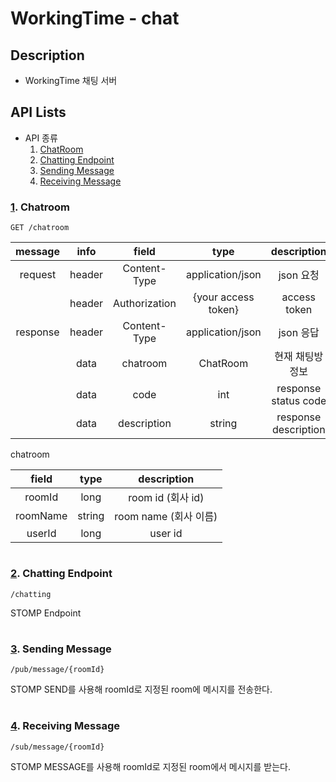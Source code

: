 # WorkingTime - chat

## Description

- WorkingTime 채팅 서버


## API Lists

- API 종류
    1. [ChatRoom](#1-chatroom)
    2. [Chatting Endpoint](#2-chatting-endpoint)
    3. [Sending Message](#3-sending-message)
    4. [Receiving Message](#4-receiving-message)


### [1](#api-lists). Chatroom

    GET /chatroom

| message  |  info  |     field     |        type         |     description      |
|:--------:|:------:|:-------------:|:-------------------:|:--------------------:|
| request  | header | Content-Type  |  application/json   |       json 요청        |
|          | header | Authorization | {your access token} |     access token     |
| response | header | Content-Type  |  application/json   |       json 응답        |
|          |  data  |   chatroom    |      ChatRoom       |      현재 채팅방 정보       |
|          |  data  |     code      |         int         | response status code |
|          |  data  |  description  |       string        | response description |

chatroom

|  field   |  type  |    description    |
|:--------:|:------:|:-----------------:|
|  roomId  |  long  |  room id (회사 id)  |
| roomName | string | room name (회사 이름) |
|  userId  |  long  |      user id      |


#


### [2](#api-lists). Chatting Endpoint

    /chatting

STOMP Endpoint

#


### [3](#api-lists). Sending Message

    /pub/message/{roomId}

STOMP SEND를 사용해 roomId로 지정된 room에 메시지를 전송한다.

#

### [4](#api-lists). Receiving Message

    /sub/message/{roomId}

STOMP MESSAGE를 사용해 roomId로 지정된 room에서 메시지를 받는다.

#